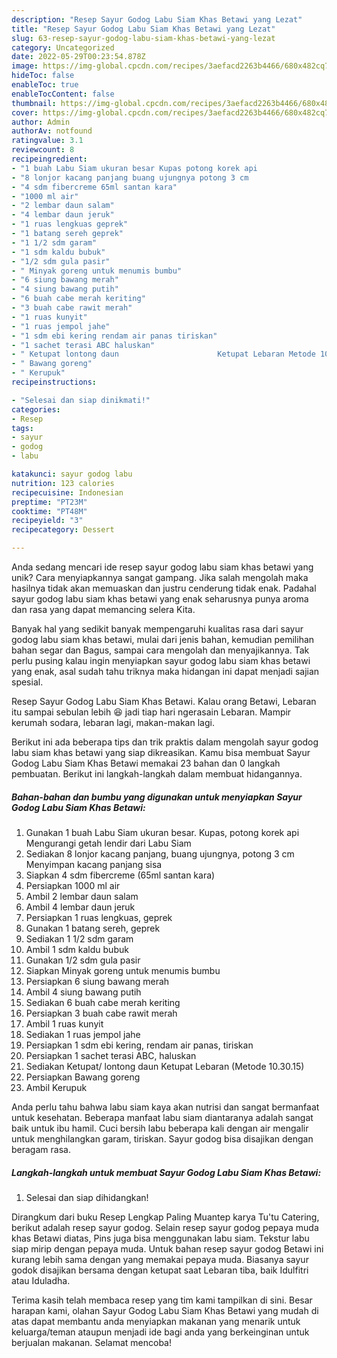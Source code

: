 ```yaml
---
description: "Resep Sayur Godog Labu Siam Khas Betawi yang Lezat"
title: "Resep Sayur Godog Labu Siam Khas Betawi yang Lezat"
slug: 63-resep-sayur-godog-labu-siam-khas-betawi-yang-lezat
category: Uncategorized
date: 2022-05-29T00:23:54.878Z
image: https://img-global.cpcdn.com/recipes/3aefacd2263b4466/680x482cq70/sayur-godog-labu-siam-khas-betawi-foto-resep-utama.jpg
hideToc: false
enableToc: true
enableTocContent: false
thumbnail: https://img-global.cpcdn.com/recipes/3aefacd2263b4466/680x482cq70/sayur-godog-labu-siam-khas-betawi-foto-resep-utama.jpg
cover: https://img-global.cpcdn.com/recipes/3aefacd2263b4466/680x482cq70/sayur-godog-labu-siam-khas-betawi-foto-resep-utama.jpg
author: Admin
authorAv: notfound
ratingvalue: 3.1
reviewcount: 8
recipeingredient:
- "1 buah Labu Siam ukuran besar Kupas potong korek api                      Mengurangi getah lendir dari Labu Siam"
- "8 lonjor kacang panjang buang ujungnya potong 3 cm                      Menyimpan kacang panjang sisa"
- "4 sdm fibercreme 65ml santan kara"
- "1000 ml air"
- "2 lembar daun salam"
- "4 lembar daun jeruk"
- "1 ruas lengkuas geprek"
- "1 batang sereh geprek"
- "1 1/2 sdm garam"
- "1 sdm kaldu bubuk"
- "1/2 sdm gula pasir"
- " Minyak goreng untuk menumis bumbu"
- "6 siung bawang merah"
- "4 siung bawang putih"
- "6 buah cabe merah keriting"
- "3 buah cabe rawit merah"
- "1 ruas kunyit"
- "1 ruas jempol jahe"
- "1 sdm ebi kering rendam air panas tiriskan"
- "1 sachet terasi ABC haluskan"
- " Ketupat lontong daun                      Ketupat Lebaran Metode 103015"
- " Bawang goreng"
- " Kerupuk"
recipeinstructions:

- "Selesai dan siap dinikmati!"
categories:
- Resep
tags:
- sayur
- godog
- labu

katakunci: sayur godog labu 
nutrition: 123 calories
recipecuisine: Indonesian
preptime: "PT23M"
cooktime: "PT48M"
recipeyield: "3"
recipecategory: Dessert

---
```





Anda sedang mencari ide resep sayur godog labu siam khas betawi yang unik? Cara menyiapkannya sangat gampang. Jika salah mengolah maka hasilnya tidak akan memuaskan dan justru cenderung tidak enak. Padahal sayur godog labu siam khas betawi yang enak seharusnya punya aroma dan rasa yang dapat memancing selera Kita.





Banyak hal yang sedikit banyak mempengaruhi kualitas rasa dari sayur godog labu siam khas betawi, mulai dari jenis bahan, kemudian pemilihan bahan segar dan Bagus, sampai cara mengolah dan menyajikannya. Tak perlu pusing kalau ingin menyiapkan sayur godog labu siam khas betawi yang enak,      asal sudah tahu triknya maka hidangan ini dapat menjadi sajian spesial.














Resep Sayur Godog Labu Siam Khas Betawi. Kalau orang Betawi, Lebaran itu sampai sebulan lebih 😆 jadi tiap hari ngerasain Lebaran. Mampir kerumah sodara, lebaran lagi, makan-makan lagi.






Berikut ini ada beberapa tips dan trik praktis dalam mengolah sayur godog labu siam khas betawi yang siap dikreasikan. Kamu bisa membuat Sayur Godog Labu Siam Khas Betawi memakai 23 bahan dan 0 langkah pembuatan. Berikut ini langkah-langkah dalam membuat hidangannya.

<!--inarticleads1-->

##### Bahan-bahan dan bumbu yang digunakan untuk menyiapkan Sayur Godog Labu Siam Khas Betawi:

1. Gunakan 1 buah Labu Siam ukuran besar. Kupas, potong korek api                      Mengurangi getah lendir dari Labu Siam
1. Sediakan 8 lonjor kacang panjang, buang ujungnya, potong 3 cm                      Menyimpan kacang panjang sisa
1. Siapkan 4 sdm fibercreme (65ml santan kara)
1. Persiapkan 1000 ml air
1. Ambil 2 lembar daun salam
1. Ambil 4 lembar daun jeruk
1. Persiapkan 1 ruas lengkuas, geprek
1. Gunakan 1 batang sereh, geprek
1. Sediakan 1 1/2 sdm garam
1. Ambil 1 sdm kaldu bubuk
1. Gunakan 1/2 sdm gula pasir
1. Siapkan  Minyak goreng untuk menumis bumbu
1. Persiapkan 6 siung bawang merah
1. Ambil 4 siung bawang putih
1. Sediakan 6 buah cabe merah keriting
1. Persiapkan 3 buah cabe rawit merah
1. Ambil 1 ruas kunyit
1. Sediakan 1 ruas jempol jahe
1. Persiapkan 1 sdm ebi kering, rendam air panas, tiriskan
1. Persiapkan 1 sachet terasi ABC, haluskan
1. Sediakan  Ketupat/ lontong daun                      Ketupat Lebaran (Metode 10.30.15)
1. Persiapkan  Bawang goreng
1. Ambil  Kerupuk


Anda perlu tahu bahwa labu siam kaya akan nutrisi dan sangat bermanfaat untuk kesehatan. Beberapa manfaat labu siam diantaranya adalah sangat baik untuk ibu hamil. Cuci bersih labu beberapa kali dengan air mengalir untuk menghilangkan garam, tiriskan. Sayur godog bisa disajikan dengan beragam rasa. 

<!--inarticleads2-->

##### Langkah-langkah untuk membuat Sayur Godog Labu Siam Khas Betawi:


1. Selesai dan siap dihidangkan!

Dirangkum dari buku Resep Lengkap Paling Muantep karya Tu&#39;tu Catering, berikut adalah resep sayur godog. Selain resep sayur godog pepaya muda khas Betawi diatas, Pins juga bisa menggunakan labu siam. Tekstur labu siap mirip dengan pepaya muda. Untuk bahan resep sayur godog Betawi ini kurang lebih sama dengan yang memakai pepaya muda. Biasanya sayur godok disajikan bersama dengan ketupat saat Lebaran tiba, baik Idulfitri atau Iduladha. 

Terima kasih telah membaca resep yang tim kami tampilkan di sini. Besar harapan kami, olahan Sayur Godog Labu Siam Khas Betawi yang mudah di atas dapat membantu anda menyiapkan makanan yang menarik untuk keluarga/teman ataupun menjadi ide bagi anda yang berkeinginan untuk berjualan makanan. Selamat mencoba!
